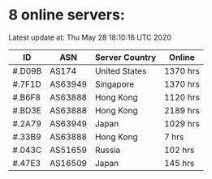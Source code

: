 # 8 online servers:

Latest update at: Thu May 28 18:10:16 UTC 2020

| ID | ASN | Server Country | Online |
| -- | --- | -------------- | ------ |
| #.D09B | AS174 | United States | 1370 hrs |
| #.7F1D | AS63949 | Singapore | 1370 hrs |
| #.B6F8 | AS63888 | Hong Kong | 1120 hrs |
| #.BD3E | AS63888 | Hong Kong | 2189 hrs |
| #.2A79 | AS63949 | Japan | 1029 hrs |
| #.33B9 | AS63888 | Hong Kong | 7 hrs |
| #.043C | AS51659 | Russia | 102 hrs |
| #.47E3 | AS16509 | Japan | 145 hrs |

